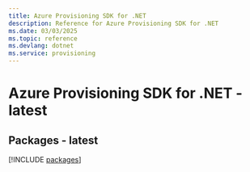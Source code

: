```yaml
---
title: Azure Provisioning SDK for .NET
description: Reference for Azure Provisioning SDK for .NET
ms.date: 03/03/2025
ms.topic: reference
ms.devlang: dotnet
ms.service: provisioning
---
```

# Azure Provisioning SDK for .NET - latest
## Packages - latest
[!INCLUDE [packages](provisioning-index.md)]